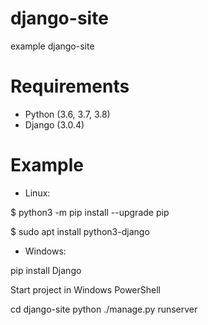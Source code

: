 # django-site
example django-site 


# Requirements

* Python (3.6, 3.7, 3.8)
* Django (3.0.4)

# Example
* Linux:


$ python3 -m pip install --upgrade pip

$ sudo apt install python3-django

* Windows:

pip install Django

Start project in  Windows PowerShell
 
 
   cd django-site
   python ./manage.py runserver
    
